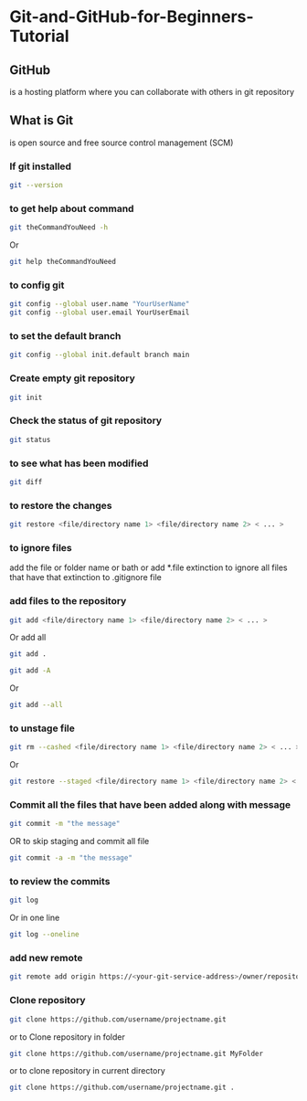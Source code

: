 # Git-and-GitHub-for-Beginners-Tutorial

## GitHub

is a hosting platform where you can collaborate with others in git repository

## What is Git

is open source and free source control management (SCM)

### If git installed

```bash
git --version
```

### to get help about command

```bash
git theCommandYouNeed -h
```

Or

```bash
git help theCommandYouNeed
```

### to config git

```bash
git config --global user.name "YourUserName"
git config --global user.email YourUserEmail
```

### to set the default branch

```bash
git config --global init.default branch main
```

### Create empty git repository

```bash
git init
```

### Check the status of git repository

```bash
git status
```

### to see what has been modified

```bash
git diff
```

### to restore the changes

```bash
git restore <file/directory name 1> <file/directory name 2> < ... >
```

### to ignore files

add the file or folder name or bath or add \*.file extinction to ignore all files that have that extinction
to .gitignore file

### add files to the repository

```bash
git add <file/directory name 1> <file/directory name 2> < ... >
```

Or add all

```bash
git add .
```

```bash
git add -A
```

Or

```bash
git add --all
```

### to unstage file

```bash
git rm --cashed <file/directory name 1> <file/directory name 2> < ... >
```

Or

```bash
git restore --staged <file/directory name 1> <file/directory name 2> < ... >
```

### Commit all the files that have been added along with message

```bash
git commit -m "the message"
```

OR to skip staging and commit all file

```bash
git commit -a -m "the message"
```

### to review the commits

```bash
git log
```

Or in one line

```bash
git log --oneline
```

### add new remote

```bash
git remote add origin https://<your-git-service-address>/owner/repository.git
```

### Clone repository

```bash
git clone https://github.com/username/projectname.git
```

or to Clone repository in folder

```bash
git clone https://github.com/username/projectname.git MyFolder
```

or to clone repository in current directory

```bash
git clone https://github.com/username/projectname.git .
```
